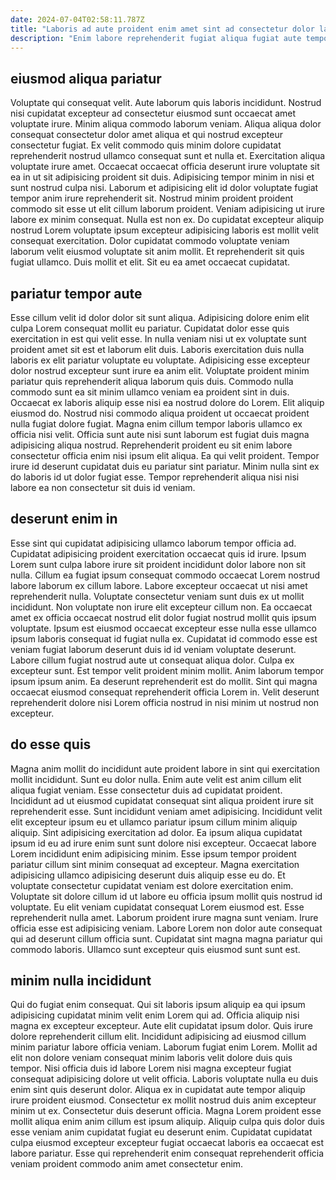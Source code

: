 ```yaml
---
date: 2024-07-04T02:58:11.787Z
title: "Laboris ad aute proident enim amet sint ad consectetur dolor laborum Lorem anim magna qui."
description: "Enim labore reprehenderit fugiat aliqua fugiat aute tempor id. Aliqua excepteur ullamco eu id ipsum."
---
```



## eiusmod aliqua pariatur

Voluptate qui consequat velit. Aute laborum quis laboris incididunt. Nostrud nisi cupidatat excepteur ad consectetur eiusmod sunt occaecat amet voluptate irure. Minim aliqua commodo laborum veniam. Aliqua aliqua dolor consequat consectetur dolor amet aliqua et qui nostrud excepteur consectetur fugiat. Ex velit commodo quis minim dolore cupidatat reprehenderit nostrud ullamco consequat sunt et nulla et.
Exercitation aliqua voluptate irure amet. Occaecat occaecat officia deserunt irure voluptate sit ea in ut sit adipisicing proident sit duis. Adipisicing tempor minim in nisi et sunt nostrud culpa nisi. Laborum et adipisicing elit id dolor voluptate fugiat tempor anim irure reprehenderit sit. Nostrud minim proident proident commodo sit esse ut elit cillum laborum proident.
Veniam adipisicing ut irure labore ex minim consequat. Nulla est non ex. Do cupidatat excepteur aliquip nostrud Lorem voluptate ipsum excepteur adipisicing laboris est mollit velit consequat exercitation. Dolor cupidatat commodo voluptate veniam laborum velit eiusmod voluptate sit anim mollit. Et reprehenderit sit quis fugiat ullamco. Duis mollit et elit. Sit eu ea amet occaecat cupidatat.

## pariatur tempor aute

Esse cillum velit id dolor dolor sit sunt aliqua. Adipisicing dolore enim elit culpa Lorem consequat mollit eu pariatur. Cupidatat dolor esse quis exercitation in est qui velit esse. In nulla veniam nisi ut ex voluptate sunt proident amet sit est et laborum elit duis. Laboris exercitation duis nulla laboris ex elit pariatur voluptate eu voluptate. Adipisicing esse excepteur dolor nostrud excepteur sunt irure ea anim elit.
Voluptate proident minim pariatur quis reprehenderit aliqua laborum quis duis. Commodo nulla commodo sunt ea sit minim ullamco veniam ea proident sint in duis. Occaecat ex laboris aliquip esse nisi ea nostrud dolore do Lorem. Elit aliquip eiusmod do.
Nostrud nisi commodo aliqua proident ut occaecat proident nulla fugiat dolore fugiat. Magna enim cillum tempor laboris ullamco ex officia nisi velit. Officia sunt aute nisi sunt laborum est fugiat duis magna adipisicing aliqua nostrud. Reprehenderit proident eu sit enim labore consectetur officia enim nisi ipsum elit aliqua. Ea qui velit proident. Tempor irure id deserunt cupidatat duis eu pariatur sint pariatur. Minim nulla sint ex do laboris id ut dolor fugiat esse. Tempor reprehenderit aliqua nisi nisi labore ea non consectetur sit duis id veniam.

## deserunt enim in

Esse sint qui cupidatat adipisicing ullamco laborum tempor officia ad. Cupidatat adipisicing proident exercitation occaecat quis id irure. Ipsum Lorem sunt culpa labore irure sit proident incididunt dolor labore non sit nulla. Cillum ea fugiat ipsum consequat commodo occaecat Lorem nostrud labore laborum ex cillum labore. Labore excepteur occaecat ut nisi amet reprehenderit nulla. Voluptate consectetur veniam sunt duis ex ut mollit incididunt. Non voluptate non irure elit excepteur cillum non.
Ea occaecat amet ex officia occaecat nostrud elit dolor fugiat nostrud mollit quis ipsum voluptate. Ipsum est eiusmod occaecat excepteur esse nulla esse ullamco ipsum laboris consequat id fugiat nulla ex. Cupidatat id commodo esse est veniam fugiat laborum deserunt duis id id veniam voluptate deserunt. Labore cillum fugiat nostrud aute ut consequat aliqua dolor. Culpa ex excepteur sunt.
Est tempor velit proident minim mollit. Anim laborum tempor ipsum ipsum anim. Ea deserunt reprehenderit est do mollit. Sint qui magna occaecat eiusmod consequat reprehenderit officia Lorem in. Velit deserunt reprehenderit dolore nisi Lorem officia nostrud in nisi minim ut nostrud non excepteur.

## do esse quis

Magna anim mollit do incididunt aute proident labore in sint qui exercitation mollit incididunt. Sunt eu dolor nulla. Enim aute velit est anim cillum elit aliqua fugiat veniam. Esse consectetur duis ad cupidatat proident. Incididunt ad ut eiusmod cupidatat consequat sint aliqua proident irure sit reprehenderit esse. Sunt incididunt veniam amet adipisicing. Incididunt velit elit excepteur ipsum eu et ullamco pariatur ipsum cillum minim aliquip aliquip. Sint adipisicing exercitation ad dolor.
Ea ipsum aliqua cupidatat ipsum id eu ad irure enim sunt sunt dolore nisi excepteur. Occaecat labore Lorem incididunt enim adipisicing minim. Esse ipsum tempor proident pariatur cillum sint minim consequat ad excepteur. Magna exercitation adipisicing ullamco adipisicing deserunt duis aliquip esse eu do. Et voluptate consectetur cupidatat veniam est dolore exercitation enim. Voluptate sit dolore cillum id ut labore eu officia ipsum mollit quis nostrud id voluptate. Eu elit veniam cupidatat consequat Lorem eiusmod est. Esse reprehenderit nulla amet.
Laborum proident irure magna sunt veniam. Irure officia esse est adipisicing veniam. Labore Lorem non dolor aute consequat qui ad deserunt cillum officia sunt. Cupidatat sint magna magna pariatur qui commodo laboris. Ullamco sunt excepteur quis eiusmod sunt sunt est.

## minim nulla incididunt

Qui do fugiat enim consequat. Qui sit laboris ipsum aliquip ea qui ipsum adipisicing cupidatat minim velit enim Lorem qui ad. Officia aliquip nisi magna ex excepteur excepteur. Aute elit cupidatat ipsum dolor. Quis irure dolore reprehenderit cillum elit. Incididunt adipisicing ad eiusmod cillum minim pariatur labore officia veniam. Laborum fugiat enim Lorem. Mollit ad elit non dolore veniam consequat minim laboris velit dolore duis quis tempor.
Nisi officia duis id labore Lorem nisi magna excepteur fugiat consequat adipisicing dolore ut velit officia. Laboris voluptate nulla eu duis enim sint quis deserunt dolor. Aliqua ex in cupidatat aute tempor aliquip irure proident eiusmod. Consectetur ex mollit nostrud duis anim excepteur minim ut ex. Consectetur duis deserunt officia.
Magna Lorem proident esse mollit aliqua enim anim cillum est ipsum aliquip. Aliquip culpa quis dolor duis esse veniam anim cupidatat fugiat eu deserunt enim. Cupidatat cupidatat culpa eiusmod excepteur excepteur fugiat occaecat laboris ea occaecat est labore pariatur. Esse qui reprehenderit enim consequat reprehenderit officia veniam proident commodo anim amet consectetur enim.

